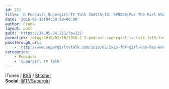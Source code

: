 ```yaml
---
id: 221
title: '☊ Podcast: Supergirl TV Talk 1&#215;13: &#8220;For The Girl Who Has Everything&#8221;'
date: '2016-02-10T04:50:58+00:00'
author: Frank
layout: post
guid: 'https://34.95.34.211/?p=221'
permalink: /blog/2016/02/10/2016-2-9-podcast-supergirl-tv-talk-1x13-for-the-girl-who-has-everything/
passthrough_url:
    - 'http://www.supergirltvtalk.com/2016/02/1x13-for-girl-who-has-everything.html'
categories:
    - Podcasts
    - 'Supergirl TV Talk'
---
```


<div class="
          image-block-outer-wrapper
          layout-caption-hidden
          design-layout-inline
          
          
          
        " data-test="image-block-inline-outer-wrapper"><figure class="
              sqs-block-image-figure
              intrinsic
            " style="max-width:1400px;"><div class="image-block-wrapper" data-animation-override="" data-animation-role="image"><div class="sqs-image-shape-container-element
              
          
        
              has-aspect-ratio
            " style="
                position: relative;
                
                  padding-bottom:100%;
                
                overflow: hidden;
              "><noscript>![](https://images.squarespace-cdn.com/content/v1/5070e334e4b00907bc18faef/1455079678864-T954L3RE78EILUAD0PVG/image-asset.jpeg)</noscript>![](https://images.squarespace-cdn.com/content/v1/5070e334e4b00907bc18faef/1455079678864-T954L3RE78EILUAD0PVG/image-asset.jpeg)</div></div></figure></div><span id="yui_3_17_2_1_1455076624999_18101" style="font-size:14px">Tim and Frank try to figure out exactly why Kara is such an expert sculptor on Krypton. Also the Cat Grant Quote of the week is back!</span>

**Subscribe:** [iTunes](https://itunes.apple.com/us/podcast/supergirl-tv-talk/id961461785)<span style="font-size:13.2px"> / </span>[RSS](http://feeds.feedburner.com/supergirltvtalk)<span style="font-size:13.2px"> / </span>[Stitcher](http://www.stitcher.com/podcast/beer-with-geeks/supergirl-tv-talk?refid=stpr)  
**Social**<span style="font-size:13.2px">: </span>[@TVSupergirl](https://twitter.com/TVSupergirl)<span style="font-size:14px"></span>

<div class="sqs-audio-embed" data-author="Thought Bubble Audio" data-color-theme="dark" data-design-style="minimal" data-duration-in-ms="" data-mime-type="audio/mpeg" data-show-download="false" data-title="Supergirl TV Talk 1x13: "For The Girl Who Has Everything"" data-url="http://www.podtrac.com/pts/redirect.mp3/archive.org/download/STVT1x13/STVT1x13.mp3"></div>